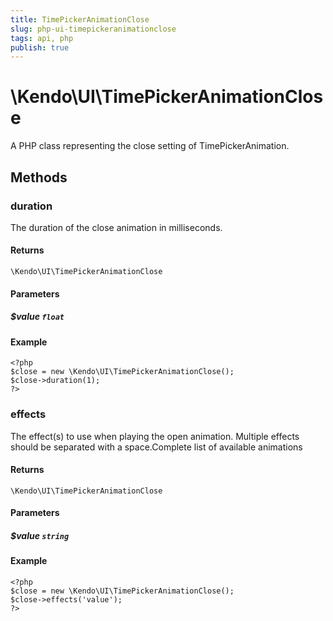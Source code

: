 ```yaml
---
title: TimePickerAnimationClose
slug: php-ui-timepickeranimationclose
tags: api, php
publish: true
---
```


# \Kendo\UI\TimePickerAnimationClose

A PHP class representing the close setting of TimePickerAnimation.


## Methods

### duration
The duration of the close animation in milliseconds.

#### Returns
`\Kendo\UI\TimePickerAnimationClose`

#### Parameters

##### $value `float`



#### Example 
    <?php
    $close = new \Kendo\UI\TimePickerAnimationClose();
    $close->duration(1);
    ?>

### effects
The effect(s) to use when playing the open animation. Multiple effects should be separated with a space.Complete list of available animations

#### Returns
`\Kendo\UI\TimePickerAnimationClose`

#### Parameters

##### $value `string`



#### Example 
    <?php
    $close = new \Kendo\UI\TimePickerAnimationClose();
    $close->effects('value');
    ?>

